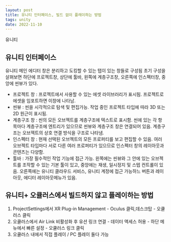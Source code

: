 ```yaml
---
layout: post
title: 유니티 인터페이스, 빌드 없이 플레이하는 방법
tags: unity
date: 2022-11-10
---
```

유니티

## 유니티 인터페이스 
유니티 메인 에디터 창은 분리하고 도킹할 수 있는 탭이 있는 창들로 구성됨
초기 구성을 살펴보면
하단에 프로젝트창, 상단에 툴바, 왼쪽에 계층구조창, 오른쪽에 인스펙터창, 중앙에 씬뷰가 있다.  

- 프로젝트 창 : 프로젝트에서 사용할 수 있는 에셋 라이브러리가 표시됨. 프로젝트로 에셋을 임포트하면 이창에 나타남. 
- 씬뷰 : 씬을 시각적으로 탐색 및 편집가능. 작업 중인 프로젝트 타입에 따라 3D 또는 2D 원근이 표시됨.
- 계층구조 창 : 씬의 모든 오브젝트를 계층구조에 텍스트로 표시함. 씬에 있는 각 항목마다 계층구조에 엔트리가 있으므로 씬뷰와 계층구조 창은 연결되어 있음. 계층구조는 오브젝트의 상호 연결 방식을 구조로 나타냄.
- 인스펙터 창 : 현재 선택된 오브젝트의 모든 프로퍼티를 보고 편집할 수 있음. 여러 오브젝트 타입마다 서로 다른 여러 프로퍼티가 있으므로 인스펙터 창의 레이아웃과 콘텐츠는 다양함. 
- 툴바 : 가장 필수적인 작업 기능에 접근 가능. 왼쪽에는 씬뷰와 그 안에 있는 오브젝트를 조작할 수 있는 기본 툴이 있고, 중앙에는 재생, 일시정지 및 스텝 컨트롤이 있음. 오른쪽에는 유니티 클라우드 서비스, 유니티 계정에 접근 가능하느 버튼과 레이아웃, 에디터 레이아웃메뉴가 있음.


## 유니티+ 오큘러스에서 빌드하지 않고 플레이하는 방법
1. ProjectSettings에서 XR Plug-in Management - Oculus 클릭,데스크탑 - 오큘러스 클릭
2. 오큘러스에서 Air Link 비활성화 후 유션 링크 연결 - 데이터 액세스 허용 - 하단 메뉴에서 빠른 설정 - 오큘러스 링크 클릭
3. 오큘러스 내에서 직접 플레이 / PC 플레이 둘다 가능
 
